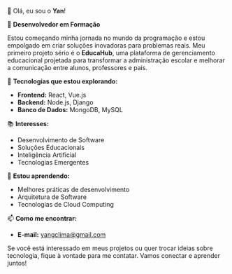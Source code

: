 👋 Olá, eu sou o **Yan**!

🚀 **Desenvolvedor em Formação** 

Estou começando minha jornada no mundo da programação e estou empolgado em criar soluções inovadoras para problemas reais. Meu primeiro projeto sério é o **EducaHub**, uma plataforma de gerenciamento educacional projetada para transformar a administração escolar e melhorar a comunicação entre alunos, professores e pais.

🔧 **Tecnologias que estou explorando:**
- **Frontend:** React, Vue.js
- **Backend:** Node.js, Django
- **Banco de Dados:** MongoDB, MySQL

📚 **Interesses:**
- Desenvolvimento de Software
- Soluções Educacionais
- Inteligência Artificial
- Tecnologias Emergentes

🌱 **Estou aprendendo:**
- Melhores práticas de desenvolvimento
- Arquitetura de Software
- Tecnologias de Cloud Computing

📫 **Como me encontrar:**
- **E-mail:** [yangclima@gmail.com](mailto:yangclima@gmail.com)

Se você está interessado em meus projetos ou quer trocar ideias sobre tecnologia, fique à vontade para me contatar. Vamos conectar e aprender juntos!
